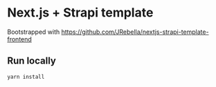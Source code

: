 # Next.js + Strapi template

Bootstrapped with https://github.com/JRebella/nextjs-strapi-template-frontend

## Run locally

    yarn install

